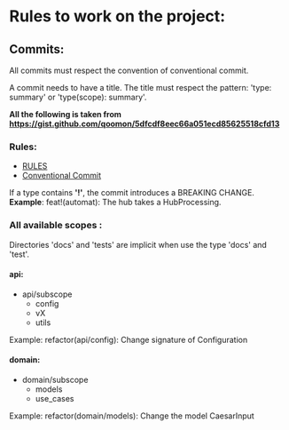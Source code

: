 # Rules to work on the project:

## Commits:

All commits must respect the convention of conventional commit.

A commit needs to have a title.
The title must respect the pattern: 'type: summary' or 'type(scope): summary'.

**All the following is taken from https://gist.github.com/qoomon/5dfcdf8eec66a051ecd85625518cfd13**

### Rules:

- [RULES](conventional_commit_messages.md)
- [Conventional Commit](https://www.conventionalcommits.org/en/v1.0.0/#summary)

If a type contains **'!'**, the commit introduces a BREAKING CHANGE.<br>
__Example__: feat!(automat): The hub takes a HubProcessing.

### All available scopes :

Directories 'docs' and 'tests' are implicit when use the type 'docs' and 'test'.

#### api:

- api/subscope
    - config
    - vX
    - utils

Example: refactor(api/config): Change signature of Configuration

#### domain:

- domain/subscope
    - models
    - use_cases

Example: refactor(domain/models): Change the model CaesarInput
